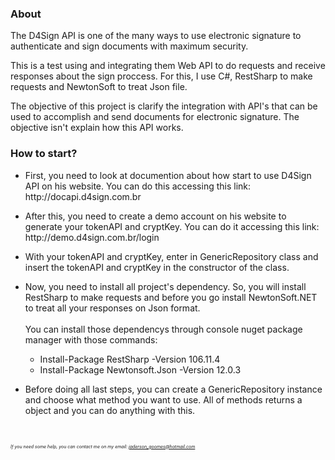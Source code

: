 <h3>About</h3>

<p>The D4Sign API is one of the many ways to use electronic signature to authenticate and sign documents with maximum security.</p>

<p>This is a test using and integrating them Web API to do requests and receive responses about the sign proccess. For this, I use C#, RestSharp to make requests and NewtonSoft to treat Json file. <p/>

<p>The objective of this project is clarify the integration with API's that can be used to accomplish and send documents for electronic signature. The objective isn't explain how this API works.</P>

<h3>How to start?</h3>

<ul>
  <li>
    <p>First, you need to look at documention about how start to use D4Sign API on his website. You can do this accessing this link: http://docapi.d4sign.com.br</p>
  </li>
  
  
  <li>
    <p>After this, you need to create a demo account on his website to generate your tokenAPI and cryptKey. You can do it accessing this link: http://demo.d4sign.com.br/login</p>
  </li>
  
  <li>
    <p>With your tokenAPI and cryptKey, enter in GenericRepository class and insert the tokenAPI and cryptKey in the constructor of the class. </p>
  </li>
  
  <li>
    <p>Now, you need to install all project's dependency. So, you will install RestSharp to make requests and before you go install NewtonSoft.NET to treat all your responses on          Json format. </br></br>
       You can install those dependencys through console nuget package manager with those commands:
       <ul>
          <li>Install-Package RestSharp -Version 106.11.4</li>
          <li>Install-Package Newtonsoft.Json -Version 12.0.3</li>
       </ul>
    </p>
  </li>
  
   <li>
    <p>Before doing all last steps, you can create a GenericRepository instance and choose what method you want to use. All of methods returns a object and you can do anything          with this.</p>
  </li>
  
  
</ul>

</br>
  
<i  style="font-size:7px;">If you need some help, you can contact me on my email: jaderson_goomes@hotmail.com</i>
  
